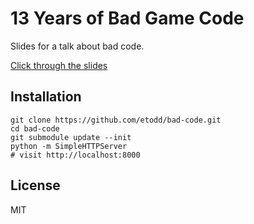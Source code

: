 # 13 Years of Bad Game Code

Slides for a talk about bad code.

[Click through the slides](http://etodd.github.io/bad-code/)

## Installation

```shell
git clone https://github.com/etodd/bad-code.git
cd bad-code
git submodule update --init
python -m SimpleHTTPServer
# visit http://localhost:8000
```

## License

MIT
